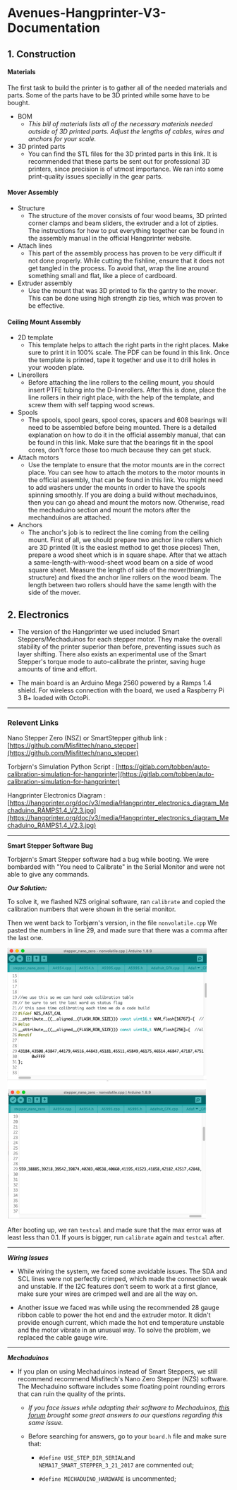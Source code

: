 # Avenues-Hangprinter-V3-Documentation

## **1. Construction**

#### Materials

The first task to build the printer is to gather all of the needed materials and parts. Some of the parts have to be 3D printed while some have to be bought.

- BOM
  - _This bill of materials lists all of the necessary materials needed outside of 3D printed parts. Adjust the lengths of cables, wires and anchors for your scale._
- 3D printed parts
  - You can find the STL files for the 3D printed parts in this link. It is recommended that these parts be sent out for professional 3D printers, since precision is of utmost importance. We ran into some print-quality issues specially in the gear parts.

#### Mover Assembly

- Structure
  - The structure of the mover consists of four wood beams, 3D printed corner clamps and beam sliders, the extruder and a lot of zipties. The instructions for how to put everything together can be found in the assembly manual in the official Hangprinter website.
- Attach lines
  - This part of the assembly process has proven to be very difficult if not done properly. While cutting the fishline, ensure that it does not get tangled in the process. To avoid that, wrap the line around something small and flat, like a piece of cardboard.
- Extruder assembly
  - Use the mount that was 3D printed to fix the gantry to the mover. This can be done using high strength zip ties, which was proven to be effective.

#### Ceiling Mount Assembly

- 2D template
  - This template helps to attach the right parts in the right places. Make sure to print it in 100% scale. The PDF can be found in this link. Once the template is printed, tape it together and use it to drill holes in your wooden plate.
- Linerollers
  - Before attaching the line rollers to the ceiling mount, you should insert PTFE tubing into the D-linerollers. After this is done, place the line rollers in their right place, with the help of the template, and screw them with self tapping wood screws.
- Spools
  - The spools, spool gears, spool cores, spacers and 608 bearings will need to be assembled before being mounted. There is a detailed explanation on how to do it in the official assembly manual, that can be found in this link. Make sure that the bearings fit in the spool cores, don't force those too much because they can get stuck.
- Attach motors
  - Use the template to ensure that the motor mounts are in the correct place. You can see how to attach the motors to the motor mounts in the official assembly, that can be found in this link. You might need to add washers under the mounts in order to have the spools spinning smoothly. If you are doing a build without mechaduinos, then you can go ahead and mount the motors now. Otherwise, read the mechaduino section and mount the motors after the mechanduinos are attached.
- Anchors
  - The anchor's job is to redirect the line coming from the ceiling mount. First of all, we should prepare two anchor line rollers which are 3D printed (It is the easiest method to get those pieces) Then, prepare a wood sheet which is in square shape. After that we attach a same-length-with-wood-sheet wood beam on a side of wood square sheet. Measure the length of side of the mover(triangle structure) and fixed the anchor line rollers on the wood beam. The length between two rollers should have the same length with the side of the mover.

## **2. Electronics**

- The version of the Hangprinter we used included Smart Steppers/Mechaduinos for each stepper motor. They make the overall stability of the printer superior than before, preventing issues such as layer shifting. There also exists an experimental use of the Smart Stepper's torque mode to auto-calibrate the printer, saving huge amounts of time and effort.
  >
- The main board is an Arduino Mega 2560 powered by a Ramps 1.4 shield. For wireless connection with the board, we used a Raspberry Pi 3 B+ loaded with OctoPi.

---

### **Relevent Links**

Nano Stepper Zero (NSZ) or SmartStepper github link : [https://github.com/Misfittech/nano_stepper](https://github.com/Misfittech/nano_stepper)

Torbjørn's Simulation Python Script : [https://gitlab.com/tobben/auto-calibration-simulation-for-hangprinter](https://gitlab.com/tobben/auto-calibration-simulation-for-hangprinter)

Hangprinter Electronics Diagram : [https://hangprinter.org/doc/v3/media/Hangprinter_electronics_diagram_Mechaduino_RAMPS1.4_V2.3.jpg](https://hangprinter.org/doc/v3/media/Hangprinter_electronics_diagram_Mechaduino_RAMPS1.4_V2.3.jpg)

---

**Smart Stepper Software Bug**

Torbjørn's Smart Stepper software had a bug while booting. We were bombarded with "You need to Calibrate" in the Serial Monitor and were not able to give any commands.

**_Our Solution:_**

To solve it, we flashed NZS original software, ran `calibrate` and copied the calibration numbers that were shown in the serial monitor.

Then we went back to Torbjørn's version, in the file `nonvolatile.cpp` We pasted the numbers in line 29, and made sure that there was a comma after the last one.

![Numbers](/CalNumbers.png)

After booting up, we ran `testcal` and made sure that the max error was at least less than 0.1. If yours is bigger, run `calibrate` again and `testcal` after.

---

**_Wiring Issues_**

- While wiring the system, we faced some avoidable issues. The SDA and SCL lines were not perfectly crimped, which made the connection weak and unstable. If the I2C features don't seem to work at a first glance, make sure your wires are crimped well and are all the way on.
  >
- Another issue we faced was while using the recommended 28 gauge ribbon cable to power the hot end and the extruder motor. It didn't provide enough current, which made the hot end temperature unstable and the motor vibrate in an unusual way. To solve the problem, we replaced the cable gauge wire.

---

**_Mechaduinos_**

- If you plan on using Mechaduinos instead of Smart Steppers, we still recommend recommend Misfitech's Nano Zero Stepper (NZS) software. The Mechaduino software includes some floating point rounding errors that can ruin the quality of the prints.

  - _If you face issues while adapting their software to Mechaduinos, [this forum](https://groups.google.com/forum/#!topic/mechaduino/Fbc_Kod7Rqo) brought some great answers to our questions regarding this same issue._
    >
  - Before searching for answers, go to your `board.h` file and make sure that:

    - `#define USE_STEP_DIR_SERIAL`and `NEMA17_SMART_STEPPER_3_21_2017` are commented out;

    - `#define MECHADUINO_HARDWARE` is uncommented;
